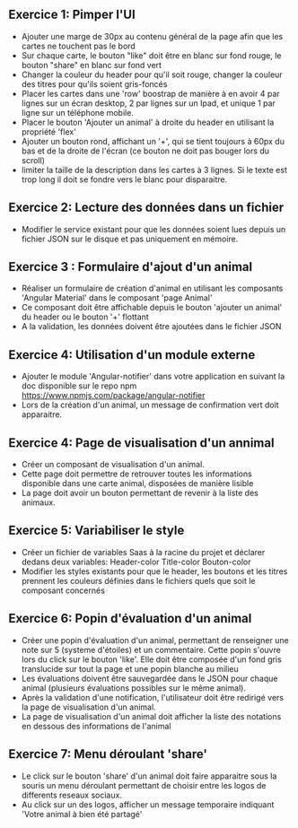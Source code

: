 ## Exercice 1: Pimper l'UI
* Ajouter une marge de 30px au contenu général de la page afin que les cartes ne touchent pas le bord
* Sur chaque carte, le bouton "like" doit être en blanc sur fond rouge, le bouton "share" en blanc sur fond vert
* Changer la couleur du header pour qu'il soit rouge, changer la couleur des titres pour qu'ils soient gris-foncés
* Placer les cartes dans une 'row' boostrap de manière à en avoir 4 par lignes sur un écran desktop, 2 par lignes sur un Ipad, et unique 1 par ligne sur un téléphone mobile.
* Placer le bouton 'Ajouter un animal' à droite du header en utilisant la propriété 'flex'
* Ajouter un bouton rond, affichant un '+', qui se tient toujours à 60px du bas et de la droite de l'écran (ce bouton ne doit pas bouger lors du scroll)
* limiter la taille de la description dans les cartes à 3 lignes. Si le texte est trop long il doit se fondre vers le blanc pour disparaitre.


## Exercice 2: Lecture des données dans un fichier
* Modifier le service existant pour que les données soient lues depuis un fichier JSON sur le disque et pas uniquement en mémoire.

## Exercice 3 : Formulaire d'ajout d'un animal
* Réaliser un formulaire de création d'animal en utilisant les composants 'Angular Material' dans le composant 'page Animal'
* Ce composant doit être affichable depuis le bouton 'ajouter un animal' du header ou le bouton '+' flottant
* A la validation, les données doivent être ajoutées dans le fichier JSON

## Exercice 4: Utilisation d'un module externe
* Ajouter le module 'Angular-notifier' dans votre application en suivant la doc disponible sur le repo npm https://www.npmjs.com/package/angular-notifier
* Lors de la création d'un animal, un message de confirmation vert doit apparaitre.

## Exercice 4: Page de visualisation d'un annimal
* Créer un composant de visualisation d'un animal.
* Cette page doit permettre de retrouver toutes les informations disponible dans une carte animal, disposées de manière lisible
* La page doit avoir un bouton  permettant de revenir à la liste des animaux.

## Exercice 5: Variabiliser le style
* Créer un fichier de variables Saas à la racine du projet et déclarer dedans deux variables:
Header-color
Title-color
Bouton-color
* Modifier les styles existants pour que le header, les boutons et les titres prennent les couleurs définies dans le fichiers quels que soit le composant concernés

## Exercice 6: Popin d'évaluation d'un animal
* Créer une popin d'évaluation d'un animal, permettant de renseigner une note sur 5 (systeme d'étoiles) et un commentaire. Cette popin s'ouvre lors du click sur le bouton 'like'. Elle doit être composée d'un fond gris translucide sur tout la page et une popin blanche au milieu
* Les évaluations doivent être sauvegardée dans le JSON pour chaque animal (plusieurs évaluations possibles sur le même animal). 
* Après la validation d'une notification, l'utilisateur doit être redirigé vers la page de visualisation d'un animal.
* La page de visualisation d'un animal doit afficher la liste des notations en dessous des informations de l'animal

## Exercice 7: Menu déroulant 'share'
* Le click sur le bouton 'share' d'un animal doit faire apparaitre sous la souris un menu déroulant permettant de choisir entre les logos de differents reseaux sociaux.
* Au click sur un des logos, afficher un message temporaire indiquant 'Votre animal à bien été partagé'

